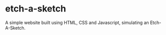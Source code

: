 # etch-a-sketch

A simple website built using HTML, CSS and Javascript, simulating an Etch-A-Sketch.
